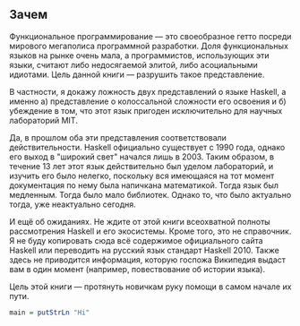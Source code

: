 Зачем
-----

Функциональное программирование — это своеобразное гетто посреди мирового мегаполиса программной разработки. Доля функциональных языков на рынке очень мала, а программистов, использующих эти языки, считают либо недосягаемой элитой, либо асоциальными идиотами. Цель данной книги — разрушить такое представление.

В частности, я докажу ложность двух представлений о языке Haskell, а именно а) представление о колоссальной сложности его освоения и б) убеждение в том, что этот язык пригоден исключительно для научных лабораторий MIT.

Да, в прошлом оба эти представления соответствовали действительности. Haskell официально существует с 1990 года, однако его выход в "широкий свет" начался лишь в 2003. Таким образом, в течение 13 лет этот язык действительно был уделом лабораторий, и изучить его было нелегко, поскольку вся имеющаяся на тот момент документация по нему была напичкана математикой. Тогда язык был медленным. Тогда было мало библиотек. Однако то, что было актуально тогда, уже неактуально сегодня.

И ещё об ожиданиях. Не ждите от этой книги всеохватной полноты рассмотрения Haskell и его экосистемы. Кроме того, это не справочник. Я не буду копировать сюда всё содержимое официального сайта Haskell или переводить на русский язык стандарт Haskell 2010. Также здесь не приводится информация, которую госпожа Википедия выдаст вам в один момент (например, повествование об истории языка).

Цель этой книги — протянуть новичкам руку помощи в самом начале их пути.

```haskell
main = putStrLn "Hi"
```
